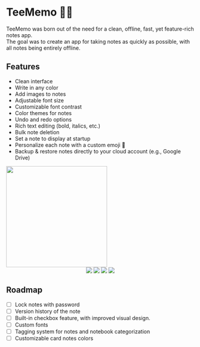 # TeeMemo 📝🦉
TeeMemo was born out of the need for a clean, offline, fast, yet feature-rich notes app.  
The goal was to create an app for taking notes as quickly as possible, with all notes being entirely offline.

## Features
- Clean interface
- Write in any color
- Add images to notes
- Adjustable font size
- Customizable font contrast
- Color themes for notes
- Undo and redo options
- Rich text editing (bold, italics, etc.)
- Bulk note deletion
- Set a note to display at startup
- Personalize each note with a custom emoji 🦉
- Backup & restore notes directly to your cloud account (e.g., Google Drive)

<a href="https://play.google.com">
    <img src="https://user-images.githubusercontent.com/92587825/277521178-29b7e0ef-f81b-4353-be42-5c65f7d4cfbe.png" width="270">
</a>


<p align="center" style="margin: 0; padding: 0;">
  <img src="https://github-production-user-asset-6210df.s3.amazonaws.com/92587825/280498168-0e65bebf-230b-461e-9d7a-71831087b130.jpg" style="max-width: 300px; display: inline-block; margin: 0; padding: 0;" />
  <img src="https://github-production-user-asset-6210df.s3.amazonaws.com/92587825/280498205-7d7db21d-4b2d-415c-86c1-2f1c1eb9214a.jpg" style="max-width: 300px; display: inline-block; margin: 0; padding: 0;" />
  <img src="https://github-production-user-asset-6210df.s3.amazonaws.com/92587825/280498217-fa76f08a-62de-40a0-bf62-a4c1d34f2582.jpg" style="max-width: 300px; display: inline-block; margin: 0; padding: 0;" />
  <img src="https://github-production-user-asset-6210df.s3.amazonaws.com/92587825/280498224-d6c3b61e-c964-46bd-84f6-02adb06ed0c1.jpg" style="max-width: 300px; display: inline-block; margin: 0; padding: 0;" />
</p>


## Roadmap
- [ ] Lock notes with password
- [ ] Version history of the note
- [ ] Built-in checkbox feature, with improved visual design.
- [ ] Custom fonts
- [ ] Tagging system for notes and notebook categorization
- [ ] Customizable card notes colors
